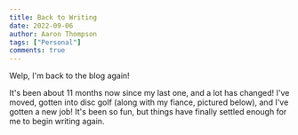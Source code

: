 ```yaml
---
title: Back to Writing
date: 2022-09-06
author: Aaron Thompson
tags: ["Personal"]
comments: true
---
```


Welp, I'm back to the blog again!

It's been about 11 months now since my last one, and a lot has changed! I've moved, gotten into disc golf (along with my fiance, pictured below), and I've gotten a new job! It's been so fun, but things have finally settled enough for me to begin writing again.

![]()